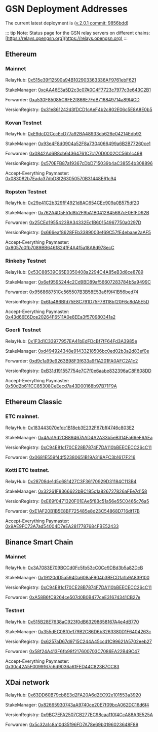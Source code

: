 # GSN Deployment Addresses

The current latest deployment is ([v.2.0.1 commit: 9856bdd](https://github.com/opengsn/gsn/releases/tag/v2.0.1)) <a id="current_latest_deployment_([v.2.0.1_commit:_9856bdd](https://github.com/opengsn/gsn/releases/tag/v2.0.1))"></a>

::: tip Note:
Status page for the GSN relay servers on different chains: [https://relays.opengsn.org](https://relays.opengsn.org)
:::

## Ethereum 

### Mainnet

RelayHub: [0x515e39f12590a94B102903363336AF9761ebF621](https://etherscan.io/address/0x515e39f12590a94B102903363336AF9761ebF621)

StakeManager: [0xcAA46E3a5D2c3c07A0C4F7723c7977c3e643C2B1](https://etherscan.io/address/0xcAA46E3a5D2c3c07A0C4F7723c7977c3e643C2B1)

Forwarder: [0xa530F85085C6FE2f866E7FdB716849714a89f4CD](https://etherscan.io/address/0xa530F85085C6FE2f866E7FdB716849714a89f4CD)

VersionRegistry: [0x31e861242d3fDCD1cAeF4b2c802E06c5E8A8E0b5](https://etherscan.io/address/0x31e861242d3fDCD1cAeF4b2c802E06c5E8A8E0b5)


### Kovan Testnet

RelayHub: [0xE9dcD2CccEcD77a92BA48933cb626e04214Edb92](https://kovan.etherscan.io/address/0xE9dcD2CccEcD77a92BA48933cb626e04214Edb92)

StakeManager: [0x93e4F8d0904a52F8a7304066499a6B2B77260ce1](https://kovan.etherscan.io/address/0x93e4F8d0904a52F8a7304066499a6B2B77260ce1)

Forwarder: [0x0842Ad6B8cb64364761C7c170D0002CC56b1c498](https://kovan.etherscan.io/address/0x0842Ad6B8cb64364761C7c170D0002CC56b1c498)

VersionRegistry: [0x570EFB87a19367cDbD715039b4aC38554b308896](https://kovan.etherscan.io/address/0x570EFB87a19367cDbD715039b4aC38554b308896)

Accept-Everything Paymaster: [0x083082b7Eada37dbD8f263050570B31448E61c94](https://kovan.etherscan.io/address/0x083082b7Eada37dbD8f263050570B31448E61c94)


### Ropsten Testnet

RelayHub: [0x29e41C2b329fF4921d8AC654CEc909a0B575df20](https://ropsten.etherscan.io/address/0x29e41C2b329fF4921d8AC654CEc909a0B575df20)

StakeManager: [0x762A4D5F51d8b2F9bA1B0412B45687cE0EfFD92B](https://ropsten.etherscan.io/address/0x762A4D5F51d8b2F9bA1B0412B45687cE0EfFD92B)

Forwarder: [0x25CEd1955423BA34332Ec1B60154967750a0297D](https://ropsten.etherscan.io/address/0x25CEd1955423BA34332Ec1B60154967750a0297D)

VersionRegistry: [0x666eaf8628FEb3389003ef69C57fE4ebaae2aAF5](https://ropsten.etherscan.io/address/0x666eaf8628FEb3389003ef69C57fE4ebaae2aAF5)

Accept-Everything Paymaster: [0x8057c0fb7089BB646f824fF4A4f5a18A8d978ecC](https://ropsten.etherscan.io/address/0x8057c0fb7089BB646f824fF4A4f5a18A8d978ecC)


### Rinkeby Testnet

RelayHub: [0x53C88539C65E0350408a2294C4A85eB3d8ce8789](https://rinkeby.etherscan.io/address/0x53C88539C65E0350408a2294C4A85eB3d8ce8789)

StakeManager: [0x6ef9595244c2Cd9BD89af56607283784b5a9499C](https://rinkeby.etherscan.io/address/0x6ef9595244c2Cd9BD89af56607283784b5a9499C)

Forwarder: [0x956868751Cc565507B3B58E53a6f9f41B56bed74](https://rinkeby.etherscan.io/address/0x956868751Cc565507B3B58E53a6f9f41B56bed74)

VersionRegistry: [0x6fa486Bfd75E8C791D75F7B118bf20F6c8dA5E5D](https://rinkeby.etherscan.io/address/0x6fa486Bfd75E8C791D75F7B118bf20F6c8dA5E5D)

Accept-Everything Paymaster: [0x43d66E6Dce20264F6511A0e8EEa3f570980341a2](https://rinkeby.etherscan.io/address/0x43d66E6Dce20264F6511A0e8EEa3f570980341a2)

### Goerli Testnet

RelayHub: [0x1F3d1C33977957EA41bEdFDcBf7fF64Fd3A3985e](https://goerli.etherscan.io/address/0x1F3d1C33977957EA41bEdFDcBf7fF64Fd3A3985e)

StakeManager: [0xd494924348e91433218506bc0ed02b3a2d83ef0e](https://goerli.etherscan.io/address/0xd494924348e91433218506bc0ed02b3a2d83ef0e)

Forwarder: [0xd9c1a99e9263B98F3f633a9f1A201FA0AFC2A1c2](https://goerli.etherscan.io/address/0xd9c1a99e9263B98F3f633a9f1A201FA0AFC2A1c2)

VersionRegistry: [0xB31d191557754e7C7f0e6aabe832396aC8F608DD](https://goerli.etherscan.io/address/0xB31d191557754e7C7f0e6aabe832396aC8F608DD)

Accept-Everything Paymaster: [0x50d2b611CC85308CeEecd7a43D00168b97B71F9A](https://goerli.etherscan.io/address/0x50d2b611CC85308CeEecd7a43D00168b97B71F9A)


## Ethereum Classic

### ETC mainnet.

RelayHub: [0x183443070efdc1B18eb3E232F67bff4746c803E2](https://blockscout.com/etc/mainnet/address/0x183443070efdc1B18eb3E232F67bff4746c803E2)

StakeManager: [0x4Aa1Ad2CB89467AAD4A2A33b5eB314Fa66eF6AEa](https://blockscout.com/etc/mainnet/address/0x4Aa1Ad2CB89467AAD4A2A33b5eB314Fa66eF6AEa)

VersionRegistry: [0xC94E81c170CE28B7874F7DA110bBEECECC26cC11](https://blockscout.com/etc/mainnet/address/0xC94E81c170CE28B7874F7DA110bBEECECC26cC11)

Forwarder: [0x0681E559f4df52380651B19A319AFC3b1617F216](https://blockscout.com/etc/mainnet/address/0x0681E559f4df52380651B19A319AFC3b1617F216)


### Kotti ETC testnet.

RelayHub: [0x28708de1d5c681427C3F36170929D31184C113B4](https://blockscout.com/etc/kotti/address/0x28708de1d5c681427C3F36170929D31184C113B4)

StakeManager: [0x32261F8366622bBC185c1a826727826aFEe7d158](https://blockscout.com/etc/kotti/address/0x32261F8366622bBC185c1a826727826aFEe7d158)

VersionRegistry: [0xE69f0471320F01EAe5f83c51a56e55C0465c76a5](https://blockscout.com/etc/kotti/address/0xE69f0471320F01EAe5f83c51a56e55C0465c76a5)

Forwarder: [0xE1AF20B1B5E8BF725485e8d23C54868D716df17B](https://blockscout.com/etc/kotti/address/0xE1AF20B1B5E8BF725485e8d23C54868D716df17B)

Accept-Everything Paymaster: [0x9AE9FC73A7ad54004D7eEA2817787684FBE52433](https://blockscout.com/etc/kotti/address/0x9AE9FC73A7ad54004D7eEA2817787684FBE52433)

## Binance Smart Chain

### Mainnet

RelayHub: [0x3A7083E709BCCd0Fc5fb53cC0Ce9DBd3b5a82DcB](https://bscscan.com/address/0x3A7083E709BCCd0Fc5fb53cC0Ce9DBd3b5a82DcB)

StakeManager: [0x19120dD5a594Da608aF904b3BECD1a1b9A839100](https://bscscan.com/address/0x19120dD5a594Da608aF904b3BECD1a1b9A839100)

VersionRegistry: [0xC94E81c170CE28B7874F7DA110bBEECECC26cC11](https://bscscan.com/address/0xC94E81c170CE28B7874F7DA110bBEECECC26cC11)

Forwarder: [0xA58B6fC9264ce507d0B0B477ceE31674341CB27e](https://bscscan.com/address/0xA58B6fC9264ce507d0B0B477ceE31674341CB27e)

### Testnet

RelayHub: [0x515B28E7638aC923f0dB63298658167A4e4dB770](https://testnet.bscscan.com/address/0x515B28E7638aC923f0dB63298658167A4e4dB770)

StakeManager: [0x355dEC08f0e179B2C86D6b3263380D1F6404263c](https://testnet.bscscan.com/address/0x355dEC08f0e179B2C86D6b3263380D1F6404263c)

VersionRegistry: [0x6257aD67d9715C244A45ccd1C99621A5702eeb27](https://testnet.bscscan.com/address/0x6257aD67d9715C244A45ccd1C99621A5702eeb27)

Forwarder: [0x58f24A413F6fb98f217600703C7086EA22B49C47](https://testnet.bscscan.com/address/0x58f24A413F6fb98f217600703C7086EA22B49C47)

Accept-Everything Paymaster: [0x30c42A5F0099f67c6d9036a61FED44C823B7CC83](https://testnet.bscscan.com/address/0x30c42A5F0099f67c6d9036a61FED44C823B7CC83)

## XDai network


RelayHub: [0x63DD60B79cb8E3d2FA20A6d2EC92e101553a3920](https://blockscout.com/poa/xdai/address/0x63dd60b79cb8e3d2fa20a6d2ec92e101553a3920)

StakeManager: [0x82665930743aA9740ce20E7f09bcA062DC16d6f4](https://blockscout.com/poa/xdai/address/0x82665930743aA9740ce20E7f09bcA062DC16d6f4)

VersionRegistry: [0x9BC7EFA2507CB277EC98caa110f4CcA88A3E525A](https://blockscout.com/poa/xdai/address/0x9BC7EFA2507CB277EC98caa110f4CcA88A3E525A)

Forwarder: [0x5c32a1c8a10d35f96FD7A78e69b0196023648F89](https://blockscout.com/poa/xdai/address/0x5c32a1c8a10d35f96FD7A78e69b0196023648F89)
